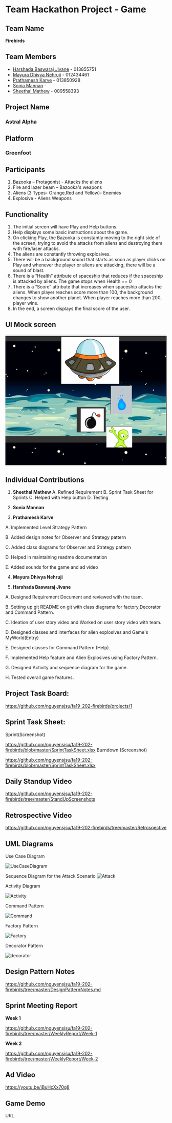 # Team Hackathon Project - Game

## Team Name

**Firebirds**

## Team Members

* [Harshada Baswaraj Jivane](https://github.com/harshadajiv) - 013855751
* [Mayura Dhivya Nehruji](https://github.com/MayuraDhivyaNehruji) - 012434461
* [Prathamesh Karve](https://github.com/prathamr) - 013850928
* [Sonia Mannan](https://github.com/) - 
* [Sheethal Mathew](https://github.com/) - 009558393


## Project Name
### Astral Alpha

## Platform
### Greenfoot

## Participants

1. Bazooka – Protagonist - Attacks the aliens
2. Fire and lazer beam – Bazooka's weapons
3. Aliens (3 Types- Orange,Red and Yellow)- Enemies
4. Explosive - Aliens Weapons

## Functionality
1. The initial screen will have Play and Help buttons.
2. Help displays some basic instructions about the game.
3. On clicking Play, the Bazooka is constantly moving to the right side of the screen, trying to avoid the attacks from aliens    and destroying them with fire/laser attacks.
4. The aliens are constantly throwing explosives.
5. There will be a background sound that starts as soon as player clicks on Play and whenever the player or aliens are attacking, there will be a sound of blast.
6. There is a “Health” attribute of spaceship that reduces if the spaceship is attacked by aliens. The game stops when Health == 0
7. There is a “Score” attribute that increases when spaceship attacks the aliens. When player reaches score more than 100, the background changes to show another planet. When player reaches more than 200, player wins.
8. In the end, a screen displays the final score of the user.

## UI Mock screen
![](images/mock1.png)


## Individual Contributions
1. **Sheethal Mathew**
A. Refined Requirement
B. Sprint Task Sheet for Sprints
C. Helped with Help button
D. Testing

2. **Sonia Mannan**


3. **Prathamesh Karve**

A. Implemented Level Strategy Pattern

B. Added design notes for Observer and Strategy pattern

C. Added class diagrams for Observer and Strategy pattern

D. Helped in maintaining readme documentation

E. Added sounds for the game and ad video

4. **Mayura Dhivya Nehruji**


5. **Harshada Baswaraj Jivane**

A. Designed Requirement Document and reviewed with the team.

B. Setting up git README on git with class diagrams for factory,Decorator and Command Pattern.

C. Ideation of user story video and Worked on user story video with team.

D. Designed classes and interfaces for alien explosives and Game's MyWorld(Entry)

E. Designed classes for Command Pattern (Help).

F. Implemented Help feature and Alien Explosives using Factory Pattern.

G. Designed Activity and sequence diagram for the game.

H. Tested overall game features.

## Project Task Board:
https://github.com/nguyensjsu/fa19-202-firebirds/projects/1

## Sprint Task Sheet:

Sprint(Screenshot) 

https://github.com/nguyensjsu/fa19-202-firebirds/blob/master/SprintTaskSheet.xlsx
Burndown (Screenshot)


https://github.com/nguyensjsu/fa19-202-firebirds/blob/master/SprintTaskSheet.xlsx


## Daily Standup Video
https://github.com/nguyensjsu/fa19-202-firebirds/tree/master/StandUpScreenshots

## Retrospective Video
https://github.com/nguyensjsu/fa19-202-firebirds/tree/master/Retrospective

## UML Diagrams

Use Case Diagram

![UseCaseDiagram](https://user-images.githubusercontent.com/55175861/69395956-9ce2ef80-0c95-11ea-9c13-1de714bf0fd8.png)



Sequence Diagram for the Attack Scenario
![Attack](https://user-images.githubusercontent.com/55175861/69387951-44ebbf00-0c7c-11ea-9a64-dc0f1af27b9c.png)


Activity Diagram

![Activity](https://user-images.githubusercontent.com/55175861/69300035-fdefc200-0bc6-11ea-8218-6dfddbbe229f.png)


Command Pattern

![Command](https://user-images.githubusercontent.com/55175861/69271649-155c8a00-0b8a-11ea-93e4-689e42b9469d.png)


Factory Pattern

![Factory](https://user-images.githubusercontent.com/55175861/69271894-93209580-0b8a-11ea-9593-d6a98aed77d7.png)


Decorator Pattern

![decorator](https://user-images.githubusercontent.com/55175861/69271830-6ff5e600-0b8a-11ea-897c-72a9bca88d1e.png)


## Design Pattern Notes
https://github.com/nguyensjsu/fa19-202-firebirds/tree/master/DesignPatternNotes.md


## Sprint Meeting Report

**Week 1**

https://github.com/nguyensjsu/fa19-202-firebirds/tree/master/WeeklyReport/Week-1

**Week 2**

https://github.com/nguyensjsu/fa19-202-firebirds/tree/master/WeeklyReport/Week-2

## Ad Video
https://youtu.be/iBuHcXx70g8

## Game Demo
URL
